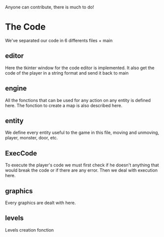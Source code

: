 Anyone can contribute, there is much to do!

# The Code

We've separated our code in 6 differents files + main

## editor

Here the tkinter window for the code editor is implemented. It also get the code of the player in a string format and send it back to main

## engine

All the fonctions that can be used for any action on any entity is defined here. The fonction to create a map is also described here.

## entity

We define every entity useful to the game in this file, moving and unmoving, player, monster, door, etc.

## ExecCode

To execute the player's code we must first check if he doesn't anything that would break the code or if there are any error. Then we deal with execution here.

## graphics

Every graphics are dealt with here.

## levels

Levels creation fonction